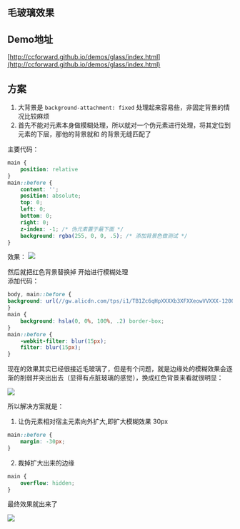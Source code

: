 ## 毛玻璃效果

## Demo地址
[http://ccforward.github.io/demos/glass/index.html](http://ccforward.github.io/demos/glass/index.html)

## 方案
1. 大背景是 `background-attachment: fixed` 处理起来容易些，非固定背景的情况比较麻烦
2. 首先不能对元素本身做模糊处理，所以就对一个伪元素进行处理，将其定位到元素的下层，那他的背景就和 <body> 的背景无缝匹配了

主要代码：

``` css
main {
	position: relative
}
main::before {
	content: '';
	position: absolute;
	top: 0;
	left: 0;
	bottom: 0;
	right: 0;
	z-index: -1; /* 伪元素置于最下面 */
	background: rgba(255, 0, 0, .5); /* 添加背景色做测试 */
}
```

效果：
![](http://pic.yupoo.com/ccking/FDKpXeeY/ELBjS.png)

然后就把红色背景替换掉 开始进行模糊处理  
添加代码：

```css
body, main::before {
background: url(//gw.alicdn.com/tps/i1/TB1Zc6qHpXXXXb3XFXXeowVVXXX-1200-800.jpg) 0 / cover fixed;
}
main {
	background: hsla(0, 0%, 100%, .2) border-box;
}
main::before {
	-webkit-filter: blur(15px);
	filter: blur(15px);
}
```

现在的效果其实已经很接近毛玻璃了，但是有个问题，就是边缘处的模糊效果会逐渐的削弱并突出出去（显得有点脏玻璃的感觉），换成红色背景来看就很明显：

![](http://pic.yupoo.com/ccking/FDKuapXp/EoEf5.png)

所以解决方案就是：

1. 让伪元素相对宿主元素向外扩大,即扩大模糊效果 30px	
```css
main::before {
	margin: -30px;
}
```

2. 裁掉扩大出来的边缘

```css
main {
	overflow: hidden;
}
```

最终效果就出来了

![](http://pic.yupoo.com/ccking/FDKx4SVc/NqXiK.png)

